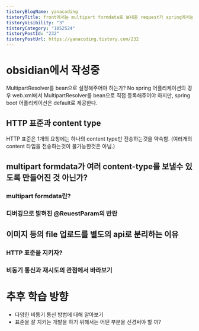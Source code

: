 ```yaml
---
tistoryBlogName: yanacoding
tistoryTitle: front에서는 multipart formdata로 보내준 request가 spring에서는 application octet-stream이 되어 돌아오는 마법(HTTP 표준과 content type, multipart formdata)
tistoryVisibility: "3"
tistoryCategory: "1052524"
tistoryPostId: "232"
tistoryPostUrl: https://yanacoding.tistory.com/232
---
```

# obsidian에서 작성중

MultipartResolver를 bean으로 설정해주어야 하는가? No
spring 어플리케이션의 경우 web.xml에서 MultipartResolver를 bean으로 직접 등록해주어야 하지만, spring boot 어플리케이션은 default로 제공한다.

## HTTP 표준과 content type
HTTP 표준은 1개의 요청에는 하나의 content type만 전송하는것을 약속함.
(여러개의 content 타입을 전송하는것이 불가능한것은 아님.)

## multipart formdata가 여러 content-type를 보낼수 있도록 만들어진 것 아닌가?
### multipart formdata란?

### 디버깅으로 밝혀진 @ReuestParam의 반란

## 이미지 등의 file 업로드를 별도의 api로 분리하는 이유
### HTTP 표준을 지키자?
### 비동기 통신과 재시도의 관점에서 바라보기
# 추후 학습 방향
- 다양한 비동기 통신 방법에 대해 알아보기
- 표준을 잘 지키는 개발을 하기 위해서는 어떤 부분을 신경써야 할 까?
